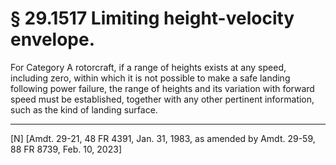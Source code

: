 # § 29.1517   Limiting height-velocity envelope.

For Category A rotorcraft, if a range of heights exists at any speed, including zero, within which it is not possible to make a safe landing following power failure, the range of heights and its variation with forward speed must be established, together with any other pertinent information, such as the kind of landing surface.



---

[N] [Amdt. 29-21, 48 FR 4391, Jan. 31, 1983, as amended by Amdt. 29-59, 88 FR 8739, Feb. 10, 2023] 








